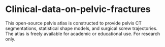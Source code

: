 # Clinical-data-on-pelvic-fractures
This open-source pelvis atlas is constructed to provide pelvis CT segmentations, statistical shape models, and surgical screw trajectories. The atlas is freely available for academic or educational use. For research only.
